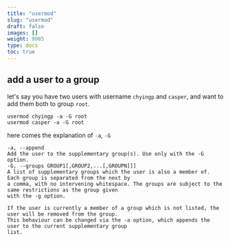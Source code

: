 ```yaml
---
title: "usermod"
slug: "usermod"
draft: false
images: []
weight: 9985
type: docs
toc: true
---
```


## add a user to a group
let's say you have two users with username `chyingp` and `casper`, and want to add them both to group `root`.
 
 ```
 usermod chyingp -a -G root
 usermod casper -a -G root
 ```
 
 here comes the explanation of `-a`, `-G`
 
 ```
 -a, --append
 Add the user to the supplementary group(s). Use only with the -G option.
 -G, --groups GROUP1[,GROUP2,...[,GROUPN]]]
 A list of supplementary groups which the user is also a member of. Each group is separated from the next by
 a comma, with no intervening whitespace. The groups are subject to the same restrictions as the group given
 with the -g option.
 
 If the user is currently a member of a group which is not listed, the user will be removed from the group.
 This behaviour can be changed via the -a option, which appends the user to the current supplementary group
 list.
 ```

